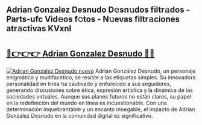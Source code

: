 ## Adrian Gonzalez Desnudo D𝚎sn𝚞dos filtr𝚊dos - Parts-ufc Vid𝚎os f𝚘tos - N𝚞evas filtr𝚊ciones atr𝚊ctivas KVxnI

# <h2><a href="http://mbboqgh.tromn.icu/?c=Adrian+Gonzalez+Desnudo">🔗👉👉👉 Adrian Gonzalez Desnudo 🔗🔗</a></h2>

[![Adrian Gonzalez Desnudo nuevo](https://i.imgur.com/pEAQMta.gif)](http://mbboqgh.tromn.icu/?c=Adrian+Gonzalez+Desnudo)
Adrian Gonzalez Desnudo, un personaje enigmático y multifacético, se resiste a las etiquetas simples. Su innovadora personalidad en línea ha cautivado y enfurecido a sus seguidores, generando discusiones sobre ética, expresión artística y la dinámica de las sociedades virtuales. Aunque sus planes futuros no están claros, su papel en la redefinición del mundo en línea es incuestionable. Con una determinación inquebrantable y un encanto innegable, el impacto de Adrian Gonzalez Desnudo en la comunidad digital es significativo.
